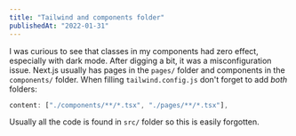 ```yaml
---
title: "Tailwind and components folder"
publishedAt: "2022-01-31"
---
```


I was curious to see that classes in my components had zero effect, especially with dark mode. After digging a bit, it was a misconfiguration issue.
Next.js usually has pages in the `pages/` folder and components in the `components/` folder. When filling `tailwind.config.js` don't forget to add _both_ folders:

```js
content: ["./components/**/*.tsx", "./pages/**/*.tsx"],
```

Usually all the code is found in `src/` folder so this is easily forgotten.

